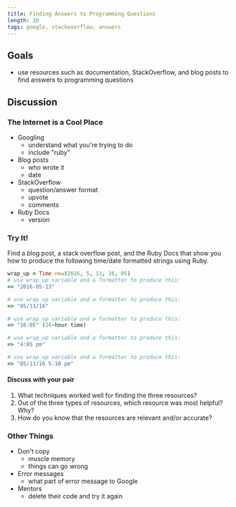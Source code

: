 ```yaml
---
title: Finding Answers to Programming Questions
length: 30
tags: google, stackoverflow, answers
---
```


## Goals

* use resources such as documentation, StackOverflow, and blog posts to find answers to programming questions

## Discussion

### The Internet is a Cool Place

* Googling
  - understand what you're trying to do
  - include "ruby"
* Blog posts
  - who wrote it
  - date
* StackOverflow
  - question/answer format
  - upvote
  - comments
* Ruby Docs
  - version
  
### Try It!

Find a blog post, a stack overflow post, and the Ruby Docs that show you how to produce the following time/date formatted strings using Ruby. 

```ruby
wrap_up = Time.new(2016, 5, 11, 16, 05)
# use wrap_up variable and a formatter to produce this:
=> "2016-05-13"

# use wrap_up variable and a formatter to produce this:
=> "05/13/16"

# use wrap_up variable and a formatter to produce this:
=> "16:05" (24-hour time)

# use wrap_up variable and a formatter to produce this:
=> "4:05 pm"

# use wrap_up variable and a formatter to produce this:
=> "05/13/16 5:10 pm"
```

#### Discuss with your pair

1. What techniques worked well for finding the three resources? 
2. Out of the three types of resources, which resource was most helpful? Why? 
3. How do you know that the resources are relevant and/or accurate? 

### Other Things 

* Don't copy
  - muscle memory
  - things can go wrong
* Error messages
  - what part of error message to Google
* Mentors
  - delete their code and try it again